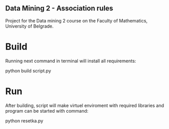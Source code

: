 ## Data Mining 2 - Association rules

Project for the Data mining 2 course on the Faculty of Mathematics, University of Belgrade.

# Build
Running next command in terminal will install all requirements:

python build script.py

# Run
After building, script will make virtuel enviroment with required libraries
and program can be started with command:

python resetka.py
